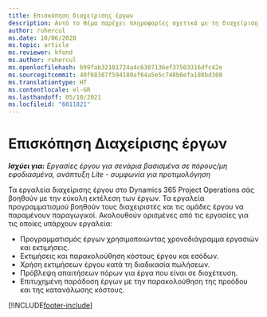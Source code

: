 ```yaml
---
title: Επισκόπηση διαχείρισης έργων
description: Αυτό το θέμα παρέχει πληροφορίες σχετικά με τη διαχείριση έργου στο Dynamics 365 Project Operations.
author: ruhercul
ms.date: 10/06/2020
ms.topic: article
ms.reviewer: kfend
ms.author: ruhercul
ms.openlocfilehash: b99fab32101724a4c6307136ef37503316dfc42e
ms.sourcegitcommit: 40f68387f594180af64a5e5c748b6efa188bd300
ms.translationtype: HT
ms.contentlocale: el-GR
ms.lasthandoff: 05/10/2021
ms.locfileid: "6011821"
---
```

# <a name="project-management-overview"></a>Επισκόπηση Διαχείρισης έργων

_**Ισχύει για:** Εργασίες έργου για σενάρια βασισμένα σε πόρους/μη εφοδιασμένα, ανάπτυξη Lite - συμφωνία για προτιμολόγηση_

Τα εργαλεία διαχείρισης έργου στο Dynamics 365 Project Operations σάς βοηθούν με την εύκολη εκτέλεση των έργων. Τα εργαλεία προγραμματισμού βοηθούν τους διαχειριστές και τις ομάδες έργου να παραμένουν παραγωγικοί. Ακολουθούν ορισμένες από τις εργασίες για τις οποίες υπάρχουν εργαλεία:

- Προγραμματισμός έργων χρησιμοποιώντας χρονοδιάγραμμα εργασιών και εκτιμήσεις.
- Εκτιμήσεις και παρακολούθηση κόστους έργου και εσόδων.
- Χρήση εκτιμήσεων έργου κατά τη διαδικασία πωλήσεων.
- Πρόβλεψη απαιτήσεων πόρων για έργα που είναι σε διοχέτευση.
- Επιτυχημένη παράδοση έργων με την παρακολούθηση της προόδου και της κατανάλωσης κόστους.


[!INCLUDE[footer-include](../includes/footer-banner.md)]